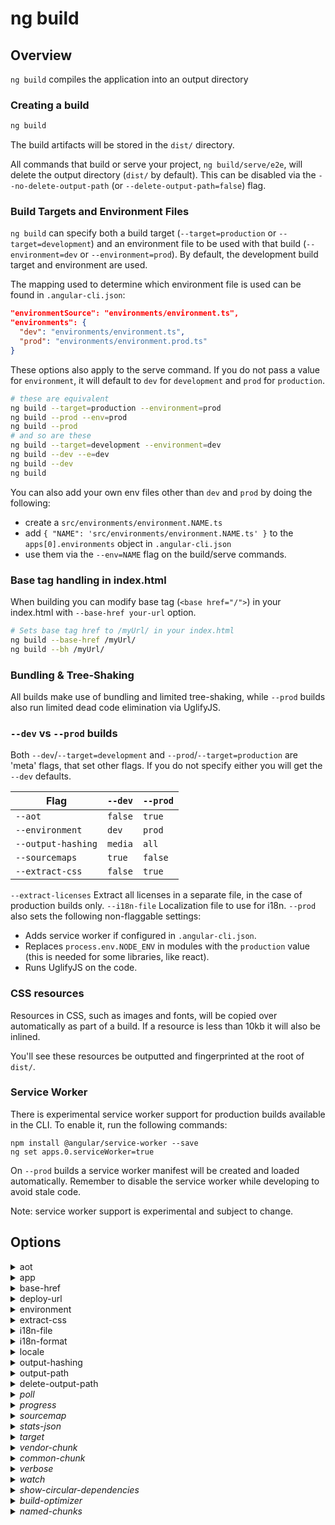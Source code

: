 <!-- Links in /docs/documentation should NOT have `.md` at the end, because they end up in our wiki at release. -->

# ng build

## Overview
`ng build` compiles the application into an output directory

### Creating a build

```bash
ng build
```

The build artifacts will be stored in the `dist/` directory.

All commands that build or serve your project, `ng build/serve/e2e`, will delete the output
directory (`dist/` by default).
This can be disabled via the `--no-delete-output-path` (or `--delete-output-path=false`) flag.

### Build Targets and Environment Files

`ng build` can specify both a build target (`--target=production` or `--target=development`) and an
environment file to be used with that build (`--environment=dev` or `--environment=prod`).
By default, the development build target and environment are used.

The mapping used to determine which environment file is used can be found in `.angular-cli.json`:

```json
"environmentSource": "environments/environment.ts",
"environments": {
  "dev": "environments/environment.ts",
  "prod": "environments/environment.prod.ts"
}
```

These options also apply to the serve command. If you do not pass a value for `environment`,
it will default to `dev` for `development` and `prod` for `production`.

```bash
# these are equivalent
ng build --target=production --environment=prod
ng build --prod --env=prod
ng build --prod
# and so are these
ng build --target=development --environment=dev
ng build --dev --e=dev
ng build --dev
ng build
```

You can also add your own env files other than `dev` and `prod` by doing the following:
- create a `src/environments/environment.NAME.ts`
- add `{ "NAME": 'src/environments/environment.NAME.ts' }` to the `apps[0].environments` object in `.angular-cli.json`
- use them via the `--env=NAME` flag on the build/serve commands.

### Base tag handling in index.html

When building you can modify base tag (`<base href="/">`) in your index.html with `--base-href your-url` option.

```bash
# Sets base tag href to /myUrl/ in your index.html
ng build --base-href /myUrl/
ng build --bh /myUrl/
```

### Bundling & Tree-Shaking

All builds make use of bundling and limited tree-shaking, while `--prod` builds also run limited
dead code elimination via UglifyJS.

### `--dev` vs `--prod` builds

Both `--dev`/`--target=development` and `--prod`/`--target=production` are 'meta' flags, that set other flags.
If you do not specify either you will get the `--dev` defaults.

Flag                | `--dev` | `--prod`
---                 | ---     | ---
`--aot`             | `false` | `true`
`--environment`     | `dev`   | `prod`
`--output-hashing`  | `media` | `all`
`--sourcemaps`      | `true`  | `false`
`--extract-css`     | `false` | `true`

`--extract-licenses` Extract all licenses in a separate file, in the case of production builds only.
`--i18n-file` Localization file to use for i18n.
`--prod` also sets the following non-flaggable settings:
- Adds service worker if configured in `.angular-cli.json`.
- Replaces `process.env.NODE_ENV` in modules with the `production` value (this is needed for some libraries, like react).
- Runs UglifyJS on the code.

### CSS resources

Resources in CSS, such as images and fonts, will be copied over automatically as part of a build.
If a resource is less than 10kb it will also be inlined.

You'll see these resources be outputted and fingerprinted at the root of `dist/`.

### Service Worker

There is experimental service worker support for production builds available in the CLI.
To enable it, run the following commands:
```
npm install @angular/service-worker --save
ng set apps.0.serviceWorker=true
```

On `--prod` builds a service worker manifest will be created and loaded automatically.
Remember to disable the service worker while developing to avoid stale code.

Note: service worker support is experimental and subject to change.

## Options
<details>
  <summary>aot</summary>
  <p>
    <code>--aot</code> <em>default value: false</em>
  </p>
  <p>
    Build using Ahead of Time compilation.
  </p>
</details>

<details>
  <summary>app</summary>
  <p>
    <code>--app</code> (aliases: <code>-a</code>)
  </p>
  <p>
    Specifies app name or index to use.
  </p>
</details>

<details>
  <summary>base-href</summary>
  <p>
    <code>--base-href</code> (aliases: <code>-bh</code>)
  </p>
  <p>
    Base url for the application being built.
  </p>
</details>

<details>
  <summary>deploy-url</summary>
  <p>
    <code>--deploy-url</code> (aliases: <code>-d</code>)
  </p>
  <p>
    URL where files will be deployed.
  </p>
</details>

<details>
  <summary>environment</summary>
  <p>
    <code>--environment</code> (aliases: <code>-e</code>)
  </p>
  <p>
    Defines the build environment.
  </p>
</details>

<details>
  <summary>extract-css</summary>
  <p>
    <code>--extract-css</code> (aliases: <code>-ec</code>)
  </p>
  <p>
    Extract css from global styles onto css files instead of js ones.
  </p>
</details>

<details>
  <summary>i18n-file</summary>
  <p>
    <code>--i18n-file</code>
  </p>
  <p>
    Localization file to use for i18n.
  </p>
</details>

<details>
  <summary>i18n-format</summary>
  <p>
    <code>--i18n-format</code>
  </p>
  <p>
    Format of the localization file specified with --i18n-file.
  </p>
</details>

<details>
  <summary>locale</summary>
  <p>
    <code>--locale</code>
  </p>
  <p>
    Locale to use for i18n.
  </p>
</details>

<details>
  <summary>output-hashing</summary>
  <p>
    <code>--output-hashing</code> (aliases: <code>-oh</code>)
  </p>
  <p>
    Define the output filename cache-busting hashing mode.
  </p>
  <p>
    Values: <code>none</code>, <code>all</code>, <code>media</code>, <code>bundles</code>
  </p>
</details>

<details>
  <summary>output-path</summary>
  <p>
    <code>--output-path</code> (aliases: <code>-op</code>)
  </p>
  <p>
    Path where output will be placed.
  </p>
</details>

<details>
  <summary>delete-output-path</summary>
  <p>
    <code>--delete-output-path</code> (aliases: <code>-dop</code>) <em>default value: true</<em>
  </p>
  <p>
    Delete the output-path directory.
  </p>
</details>

<details>
  <summary>poll</summary>
  <p>
    <code>--poll</code>
  </p>
  <p>
    Enable and define the file watching poll time period (milliseconds).
  </p>
</details>

<details>
  <summary>progress</summary>
  <p>
    <code>--progress</code> (aliases: <code>-pr</code>) <em>default value: true</<em>
  </p>
  <p>
    Log progress to the console while building.
  </p>
</details>

<details>
  <summary>sourcemap</summary>
  <p>
    <code>--sourcemap</code> (aliases: <code>-sm</code>, <code>sourcemaps</code>)
  </p>
  <p>
    Output sourcemaps.
  </p>
</details>

<details>
  <summary>stats-json</summary>
  <p>
    <code>--stats-json</code>
  </p>
  <p>
    Generates a <code>stats.json</code> file which can be analyzed using tools such as: <code>webpack-bundle-analyzer</code> or https://webpack.github.io/analyse.
  </p>
</details>

<details>
  <summary>target</summary>
  <p>
    <code>--target</code> (aliases: <code>-t</code>, <code>-dev</code>, <code>-prod</code>) <em>default value: development</em>
  </p>
  <p>
    Defines the build target.
  </p>
</details>

<details>
  <summary>vendor-chunk</summary>
  <p>
    <code>--vendor-chunk</code> (aliases: <code>-vc</code>) <em>default value: true</em>
  </p>
  <p>
    Use a separate bundle containing only vendor libraries.
  </p>
</details>

<details>
  <summary>common-chunk</summary>
  <p>
    <code>--common-chunk</code> (aliases: <code>-cc</code>) <em>default value: true</em>
  </p>
  <p>
    Use a separate bundle containing code used across multiple bundles.
  </p>
</details>

<details>
  <summary>verbose</summary>
  <p>
    <code>--verbose</code> (aliases: <code>-v</code>) <em>default value: false</em>
  </p>
  <p>
    Adds more details to output logging.
  </p>
</details>

<details>
  <summary>watch</summary>
  <p>
    <code>--watch</code> (aliases: <code>-w</code>)
  </p>
  <p>
    Run build when files change.
  </p>
</details>

<details>
  <summary>show-circular-dependencies</summary>
  <p>
    <code>--show-circular-dependencies</code> (aliases: <code>-scd</code>)
  </p>
  <p>
    Show circular dependency warnings on builds.
  </p>
</details>

<details>
  <summary>build-optimizer</summary>
  <p>
    <code>--build-optimizer</code> (aliases: <code>-bo</code>)
  </p>
  <p>
    (Experimental) Enables @angular-devkit/build-optimizer optimizations when using `--aot`.
  </p>
</details>

<details>
  <summary>named-chunks</summary>
  <p>
    <code>--named-chunks</code> (aliases: <code>-nm</code>)
  </p>
  <p>
    Use file name for lazy loaded chunks.
  </p>
</details>
